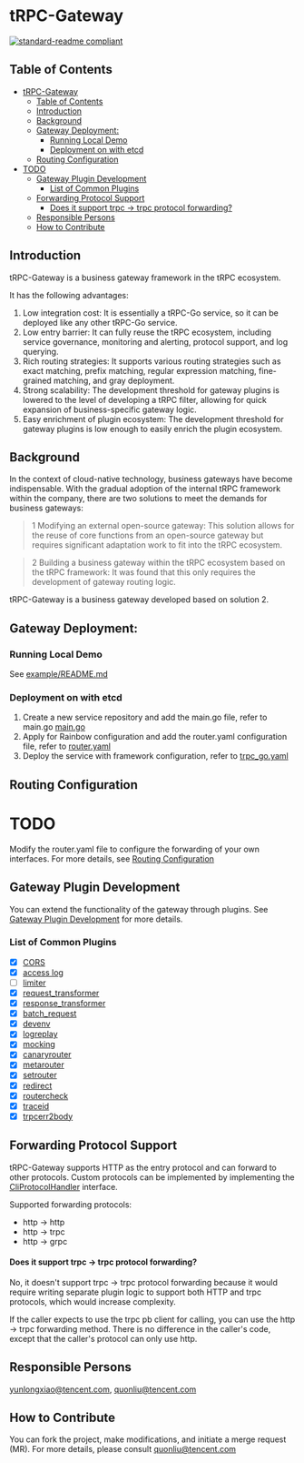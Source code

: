 # tRPC-Gateway

[![standard-readme compliant](https://img.shields.io/badge/readme%20style-standard-brightgreen.svg?style=flat-square)](https://trpc.group/trpc-go/trpc-gateway)

## Table of Contents

<!-- TOC -->
* [tRPC-Gateway](#trpc-gateway)
  * [Table of Contents](#table-of-contents)
  * [Introduction](#introduction)
  * [Background](#background)
  * [Gateway Deployment:](#gateway-deployment-)
    * [Running Local Demo](#running-local-demo)
    * [Deployment on with etcd](#deployment-on-with-etcd)
  * [Routing Configuration](#routing-configuration)
* [TODO](#todo)
  * [Gateway Plugin Development](#gateway-plugin-development)
    * [List of Common Plugins](#list-of-common-plugins)
  * [Forwarding Protocol Support](#forwarding-protocol-support)
      * [Does it support trpc -> trpc protocol forwarding?](#does-it-support-trpc----trpc-protocol-forwarding)
  * [Responsible Persons](#responsible-persons)
  * [How to Contribute](#how-to-contribute)
<!-- TOC -->

## Introduction

tRPC-Gateway is a business gateway framework in the tRPC ecosystem.

It has the following advantages:

1. Low integration cost: It is essentially a tRPC-Go service, so it can be deployed like any other tRPC-Go service.
2. Low entry barrier: It can fully reuse the tRPC ecosystem, including service governance, monitoring and alerting, protocol support, and log querying.
3. Rich routing strategies: It supports various routing strategies such as exact matching, prefix matching, regular expression matching, fine-grained matching, and gray deployment.
4. Strong scalability: The development threshold for gateway plugins is lowered to the level of developing a tRPC filter, allowing for quick expansion of business-specific gateway logic.
5. Easy enrichment of plugin ecosystem: The development threshold for gateway plugins is low enough to easily enrich the plugin ecosystem.

## Background

In the context of cloud-native technology, business gateways have become indispensable. With the gradual adoption of the internal tRPC framework within the company, there are two solutions to meet the demands for business gateways:
> 1 Modifying an external open-source gateway: This solution allows for the reuse of core functions from an open-source gateway but requires significant adaptation work to fit into the tRPC ecosystem.

> 2 Building a business gateway within the tRPC ecosystem based on the tRPC framework: It was found that this only requires the development of gateway routing logic.

tRPC-Gateway is a business gateway developed based on solution 2.

## Gateway Deployment:

### Running Local Demo

See [example/README.md](example/loader/file/README.md)

### Deployment on with etcd

1. Create a new service repository and add the main.go file, refer to main.go [main.go](example/loader/file/main.go)
2. Apply for Rainbow configuration and add the router.yaml configuration file, refer to [router.yaml](example/loader/etcd/conf/router.yaml)
3. Deploy the service with framework configuration, refer to [trpc_go.yaml](example/loader/etcd/trpc_go.yaml)

## Routing Configuration

# TODO 

Modify the router.yaml file to configure the forwarding of your own interfaces. For more details, see [Routing Configuration](core/router/README.md)

## Gateway Plugin Development

You can extend the functionality of the gateway through plugins. See [Gateway Plugin Development](plugin/README.md) for more details.

### List of Common Plugins

* [x] [CORS](plugin/cors)
* [x] [access log](plugin/accesslog)
* [ ] [limiter](plugin/limiter/polaris)
* [x] [request_transformer](plugin/transformer/request)
* [x] [response_transformer](plugin/transformer/response)
* [x] [batch_request](plugin/batchrequest)
* [x] [devenv](plugin/devenv)
* [x] [logreplay](plugin/logreplay)
* [x] [mocking](plugin/mocking)
* [x] [canaryrouter](plugin/polaris/canaryrouter)
* [x] [metarouter](plugin/polaris/metarouter)
* [x] [setrouter](plugin/polaris/setrouter)
* [x] [redirect](plugin/redirect)
* [x] [routercheck](plugin/routercheck)
* [x] [traceid](plugin/traceid)
* [x] [trpcerr2body](plugin/transformer/trpcerr2body)

## Forwarding Protocol Support

tRPC-Gateway supports HTTP as the entry protocol and can forward to other protocols. Custom protocols can be implemented by implementing the [CliProtocolHandler](core/service/protocol/cliprotocol.go) interface.

Supported forwarding protocols:

* http -> http
* http -> trpc
* http -> grpc

#### Does it support trpc -> trpc protocol forwarding?

No, it doesn't support trpc -> trpc protocol forwarding because it would require writing separate plugin logic to support both HTTP and trpc protocols, which would increase complexity.

If the caller expects to use the trpc pb client for calling, you can use the http -> trpc forwarding method. There is no difference in the caller's code, except that the caller's protocol can only use http.

## Responsible Persons

yunlongxiao@tencent.com, quonliu@tencent.com

## How to Contribute

You can fork the project, make modifications, and initiate a merge request (MR). For more details, please consult quonliu@tencent.com